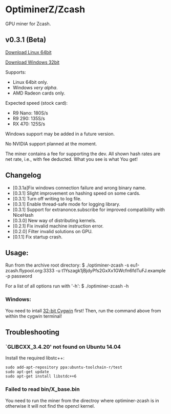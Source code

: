 # OptiminerZ/Zcash

GPU miner for Zcash.

## v0.3.1 (Beta)
[Download Linux 64bit](https://github.com/Optiminer/OptiminerZcash/raw/master/optiminer-zcash-0.3.1.tar.gz)

[Download Windows 32bit](https://github.com/Optiminer/OptiminerZcash/raw/master/optiminer-zcash-0.3.1a.zip)

Supports:
- Linux 64bit only.
- Windows *very alpha*.
- AMD Radeon cards only.

Expected speed (stock card):
- R9 Nano: 180S/s
- R9 290: 135S/s
- RX 470: 125S/s

Windows support may be added in a future version.

No NVIDIA support planned at the moment.

The miner contains a fee for supporting the dev. All shown hash rates are
net rate, i.e., with fee deducted. What you see is what You get!

## Changelog
- [0.3.1a]Fix windows connection failure and wrong binary name.
- [0.3.1] Slight improvement on hashing speed on some cards.
- [0.3.1] Turn off writing to log file.
- [0.3.1] Enable thread-safe mode for logging library.
- [0.3.1] Support for extranonce.subscribe for improved compatibility with
  NiceHash
- [0.3.0] New way of distributing kernels.
- [0.2.1] Fix invalid machine instruction error.
- [0.2.0] Filter invalid solutions on GPU.
- [0.1.1] Fix startup crash.

## Usage:
Run from the archive root directory:
$ ./optiminer-zcash -s eu1-zcash.flypool.org:3333 -u t1Yszagk1jBjdyPfs2GxXx1GWcfn6fdTuFJ.example -p password

For a list of all options run with '-h':
$ ./optiminer-zcash -h

### Windows:
You need to intall [32-bit Cygwin](https://www.cygwin.com/) first! Then, run the
command above from within the cygwin terminal!

## Troubleshooting

### `GLIBCXX_3.4.20' not found on Ubuntu 14.04
Install the required libstc++:
```shell
sudo add-apt-repository ppa:ubuntu-toolchain-r/test 
sudo apt-get update
sudo apt-get install libstdc++6
```

### Failed to read bin/X_base.bin
You need to run the miner from the directroy where optiminer-zcash is in
otherwise it will not find the opencl kernel.
